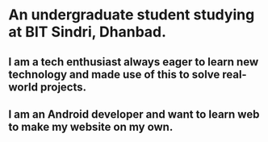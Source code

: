 # An undergraduate student studying at BIT Sindri, Dhanbad.
## I am a tech enthusiast always eager to learn new technology and made use of this to solve real-world projects.
## I am an Android developer and want to learn web to make my website on my own.